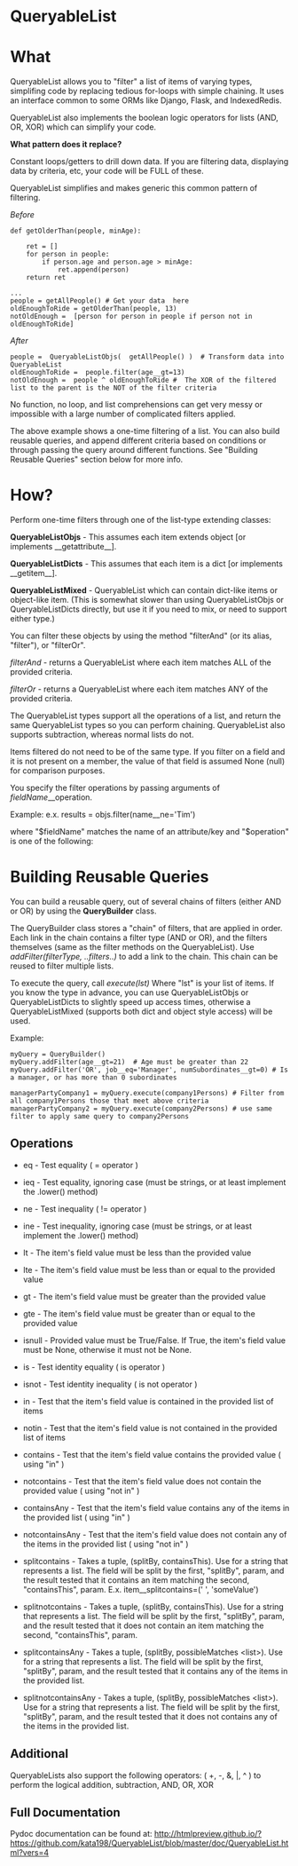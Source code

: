 # QueryableList

What
====

QueryableList allows you to "filter" a list of items of varying types, simplifing code by replacing tedious for-loops with simple chaining.
It uses an interface common to some ORMs like Django, Flask, and IndexedRedis.

QueryableList also implements the boolean logic operators for lists (AND, OR, XOR) which can simplify your code.


**What pattern does it replace?**

Constant loops/getters to drill down data. If you are filtering data, displaying data by criteria, etc, your code will be FULL of these.

QueryableList simplifies and makes generic this common pattern of filtering.

*Before*

	def getOlderThan(people, minAge):

		ret = []
		for person in people: 
			if person.age and person.age > minAge:
				ret.append(person)
		return ret

	...
	people = getAllPeople() # Get your data  here
	oldEnoughToRide = getOlderThan(people, 13)
	notOldEnough =  [person for person in people if person not in oldEnoughToRide]


*After*

	people =  QueryableListObjs(  getAllPeople() )  # Transform data into QueryableList
	oldEnoughToRide =  people.filter(age__gt=13)
	notOldEnough =  people ^ oldEnoughToRide #  The XOR of the filtered list to the parent is the NOT of the filter criteria


No function, no loop, and list comprehensions can get very messy or impossible with a large number of complicated filters applied.

The above example shows a one-time filtering of a list. You can also build reusable queries, and append different criteria based on conditions or through passing the query around different functions. See "Building Reusable Queries" section below for more info.

How?
====

Perform one-time filters through one of the list-type extending classes:


**QueryableListObjs** - This assumes each item extends object [or implements \_\_getattribute\_\_].

**QueryableListDicts** - This assumes that each item is a dict [or implements \_\_getitem\_\_].

**QueryableListMixed** - QueryableList which can contain dict-like items or object-like item. (This is somewhat slower than using QueryableListObjs or QueryableListDicts directly, but use it if you need to mix, or need to support either type.)




You can filter these objects by using the method "filterAnd" (or its alias, "filter"), or "filterOr".

*filterAnd* - returns a QueryableList where each item matches ALL of the provided criteria.

*filterOr* - returns a QueryableList where each item matches ANY of the provided criteria.


The QueryableList types support all the operations of a list, and return the same QueryableList types so you can perform chaining. QueryableList also supports subtraction, whereas normal lists do not.

Items filtered do not need to be of the same type.
If you filter on a field and it is not present on a member, the value of that field is assumed None (null) for comparison purposes.


You specify the filter operations by passing arguments of $fieldName\_\_$operation.

Example: e.x. results = objs.filter(name\_\_ne='Tim') 

where "$fieldName" matches the name of an attribute/key and "$operation" is one of the following:

Building Reusable Queries
=========================

You can build a reusable query, out of several chains of filters (either AND or OR) by using the **QueryBuilder** class.

The QueryBuilder class stores a "chain" of filters, that are applied in order. Each link in the chain contains a filter type (AND or OR), and the filters themselves (same as the filter methods on the QueryableList). Use *addFilter(filterType, ..filters..)* to add a link to the chain. This chain can be reused to filter multiple lists.

To execute the query, call *execute(lst)* Where "lst" is your list of items. If you know the type in advance, you can use QueryableListObjs or QueryableListDicts to slightly speed up access times, otherwise a QueryableListMixed (supports both dict and object style access) will be used.

Example:

	myQuery = QueryBuilder()
	myQuery.addFilter(age__gt=21)  # Age must be greater than 22
	myQuery.addFilter('OR', job__eq='Manager', numSubordinates__gt=0) # Is a manager, or has more than 0 subordinates

	managerPartyCompany1 = myQuery.execute(company1Persons) # Filter from all company1Persons those that meet above criteria
	managerPartyCompany2 = myQuery.execute(company2Persons) # use same filter to apply same query to company2Persons


Operations
----------

* eq - Test equality ( = operator )

* ieq - Test equality, ignoring case (must be strings, or at least implement the .lower() method)

* ne  - Test inequality ( != operator )

* ine - Test inequality, ignoring case (must be strings, or at least implement the .lower() method)

* lt  - The item's field value must be less than the provided value

* lte - The item's field value must be less than or equal to the provided value

* gt  - The item's field value must be greater than the provided value

* gte - The item's field value must be greater than or equal to the provided value

* isnull - Provided value must be True/False. If True, the item's field value must be None, otherwise it must not be None.

* is  - Test identity equality ( is operator )

* isnot - Test identity inequality ( is not operator )

* in - Test that the item's field value is contained in the provided list of items

* notin - Test that the item's field value is not contained in the provided list of items

* contains - Test that the item's field value contains the provided value ( using "in" )

* notcontains - Test that the item's field value does not contain the provided value ( using "not in" )

* containsAny - Test that the item's field value contains any of the items in the provided list ( using "in" )

* notcontainsAny - Test that the item's field value does not contain any of the items in the provided list ( using "not in" )

* splitcontains - Takes a tuple, (splitBy<str>, containsThis<str>). Use for a string that represents a list. The field will be split by the first, "splitBy", param, and the result tested that it contains an item matching the second, "containsThis", param. E.x. item\_\_splitcontains=(' ', 'someValue')

* splitnotcontains - Takes a tuple, (splitBy<str>, containsThis<str>). Use for a string that represents a list. The field will be split by the first, "splitBy", param, and the result tested that it does not contain an item matching the second, "containsThis", param.

* splitcontainsAny - Takes a tuple, (splitBy<str>, possibleMatches <list<str>>). Use for a string that represents a list. The field will be split by the first, "splitBy", param, and the result tested that it contains any of the items in the provided list.

* splitnotcontainsAny - Takes a tuple, (splitBy<str>, possibleMatches <list<str>>). Use for a string that represents a list. The field will be split by the first, "splitBy", param, and the result tested that it does not contains any of the items in the provided list.


Additional
----------

QueryableLists also support the following operators: ( +, -, &, |, ^ ) to perform the logical addition, subtraction, AND, OR, XOR


Full Documentation
------------------

Pydoc documentation can be found at: http://htmlpreview.github.io/?https://github.com/kata198/QueryableList/blob/master/doc/QueryableList.html?vers=4



